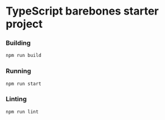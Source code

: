# TypeScript barebones starter project

### Building

```sh
npm run build
```

### Running

```sh
npm run start
```

### Linting

```sh
npm run lint
```